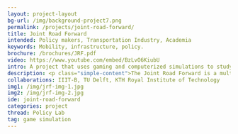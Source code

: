 ```yaml
---
layout: project-layout
bg-url: /img/background-project7.png
permalink: /projects/joint-road-forward/
title: Joint Road Forward
intended: Policy makers, Transportation Industry, Academia
keywords: Mobility, infrastructure, policy.
brochure: /brochures/JRF.pdf
video: https://www.youtube.com/embed/BzLvO6KiubU
intro: A project that uses gaming and computerized simulations to study planning for mobility infrastructure and policy.
description: <p class="simple-content">The Joint Road Forward is a multi-year project aimed at developing gaming and simulation methods to better design mobility infrastructure and policies, leveraging different forms of relevant data, and participatory methods. <p/><p class="simple-content">The research project is a collaboration between academia and industry in India and the Netherlands, with a goal to learn from both contexts. We will use mobility data mining methods to build  specific mobility models, which form the base for the gaming and simulation platform.</p><p class="simple-content">Our approach leverages both gaming and computerized simulations, built and validated using data from Indian and Dutch contexts. Computerized simulations offer a space for experimentation at scales of cities, and gaming simulations provide the ability to use participatory approaches enabling multiple stakeholder engagement. Our efforts in this project are supported by The Netherlands Organisation for Scientific Research (NWO).<p/>
collaborations: IIIT-B, TU Delft, KTH Royal Institute of Technology
img1: /img/jrf-img-1.jpg
img2: /img/jrf-img-2.jpg
ide: joint-road-forward
categories: project
thread: Policy Lab
tag: game simulation
---
```

